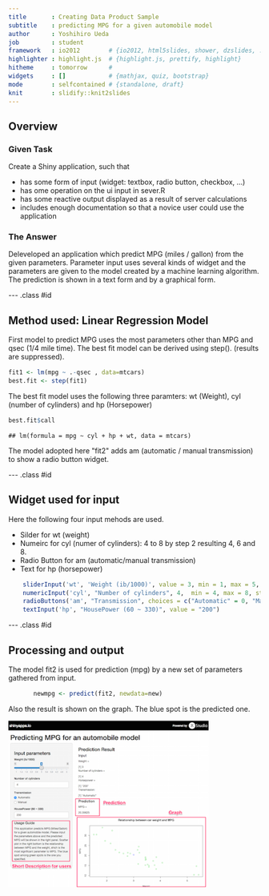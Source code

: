 ```yaml
---
title       : Creating Data Product Sample
subtitle    : predicting MPG for a given automobile model
author      : Yoshihiro Ueda
job         : student
framework   : io2012        # {io2012, html5slides, shower, dzslides, ...}
highlighter : highlight.js  # {highlight.js, prettify, highlight}
hitheme     : tomorrow      # 
widgets     : []            # {mathjax, quiz, bootstrap}
mode        : selfcontained # {standalone, draft}
knit        : slidify::knit2slides
---
```


## Overview

### Given Task

Create a Shiny application, such that
* has some form of input (widget: textbox, radio button, checkbox, …) 
* has ome operation on the ui input in sever.R 
* has some reactive output displayed as a result of server calculations
* includes enough documentation so that a novice user could use the application

### The Answer

Deleveloped an application which predict MPG (miles / gallon) from the given parameters. 
Parameter input uses several kinds of widget and the parameters are given to the model 
created by a machine learning algorithm. 
The prediction is shown in a text form and by a graphical form. 


--- .class #id 

## Method used: Linear Regression Model

First model to predict MPG uses the most parameters other than MPG and qsec (1/4 mile time).  The best fit model can be derived using step(). (results are suppressed).


```r
fit1 <- lm(mpg ~ .-qsec , data=mtcars)
best.fit <- step(fit1)
```

The best fit model uses the following three paramters: wt (Weight), cyl (number of cylinders) and hp (Horsepower)

```r
best.fit$call
```

```
## lm(formula = mpg ~ cyl + hp + wt, data = mtcars)
```

The model adopted here "fit2" adds am (automatic / manual transmission) to show a radio button widget.

--- .class #id 

## Widget used for input

Here the following four input mehods are used.

* Silder for wt (weight)
* Numeirc for cyl (numer of cylinders): 4 to 8 by step 2 resulting 4, 6 and 8.
* Radio Button for am (automatic/manual transmission)
* Text for hp (horsepower)


```r
    sliderInput('wt', 'Weight (ib/1000)', value = 3, min = 1, max = 5, step = 0.005)
    numericInput('cyl', "Number of cylinders", 4,  min = 4, max = 8, step = 2)
    radioButtons('am', "Transmission", choices = c("Automatic" = 0, "Manual" = 1))
    textInput('hp', "HousePower (60 ~ 330)", value = "200")
```

--- .class #id 

## Processing and output

The model fit2 is used for prediction (mpg) by a new set of parameters gathered from input.

```r
       newmpg <- predict(fit2, newdata=new)
```
Also the result is shown on the graph. The blue spot is the predicted one.

<img src="https://raw.githubusercontent.com/ryokan/ds-dataproduct1/master/screenshot.png" alt="screenshot" width = "400px">


